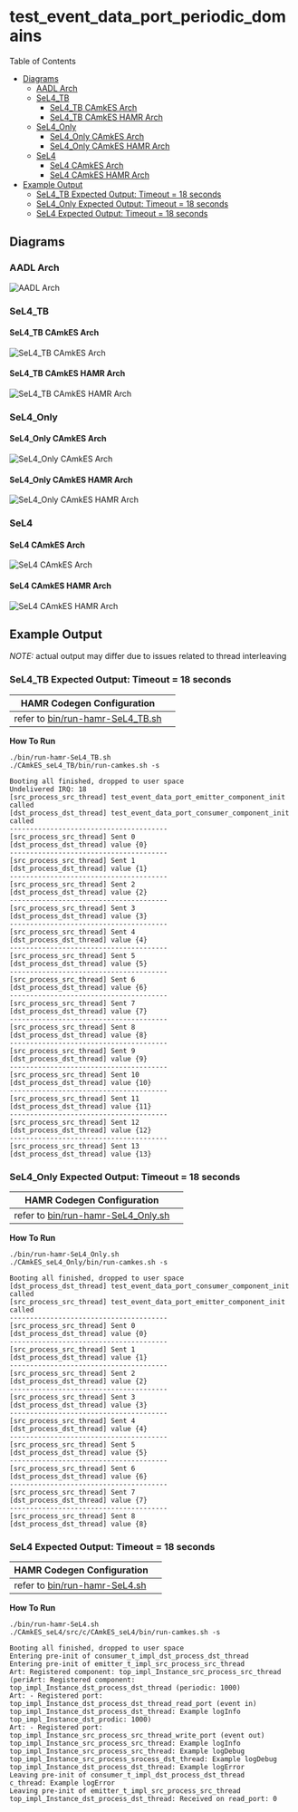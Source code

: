 # test_event_data_port_periodic_domains

 Table of Contents
  * [Diagrams](#diagrams)
    * [AADL Arch](#aadl-arch)
    * [SeL4_TB](#sel4_tb)
      * [SeL4_TB CAmkES Arch](#sel4_tb-camkes-arch)
      * [SeL4_TB CAmkES HAMR Arch](#sel4_tb-camkes-hamr-arch)
    * [SeL4_Only](#sel4_only)
      * [SeL4_Only CAmkES Arch](#sel4_only-camkes-arch)
      * [SeL4_Only CAmkES HAMR Arch](#sel4_only-camkes-hamr-arch)
    * [SeL4](#sel4)
      * [SeL4 CAmkES Arch](#sel4-camkes-arch)
      * [SeL4 CAmkES HAMR Arch](#sel4-camkes-hamr-arch)
  * [Example Output](#example-output)
    * [SeL4_TB Expected Output: Timeout = 18 seconds](#sel4_tb-expected-output-timeout--18-seconds)
    * [SeL4_Only Expected Output: Timeout = 18 seconds](#sel4_only-expected-output-timeout--18-seconds)
    * [SeL4 Expected Output: Timeout = 18 seconds](#sel4-expected-output-timeout--18-seconds)

## Diagrams
### AADL Arch
![AADL Arch](diagrams/aadl-arch.png)

### SeL4_TB
#### SeL4_TB CAmkES Arch
![SeL4_TB CAmkES Arch](diagrams/CAmkES-arch-SeL4_TB.svg)

#### SeL4_TB CAmkES HAMR Arch
![SeL4_TB CAmkES HAMR Arch](diagrams/CAmkES-HAMR-arch-SeL4_TB.svg)

### SeL4_Only
#### SeL4_Only CAmkES Arch
![SeL4_Only CAmkES Arch](diagrams/CAmkES-arch-SeL4_Only.svg)

#### SeL4_Only CAmkES HAMR Arch
![SeL4_Only CAmkES HAMR Arch](diagrams/CAmkES-HAMR-arch-SeL4_Only.svg)

### SeL4
#### SeL4 CAmkES Arch
![SeL4 CAmkES Arch](diagrams/CAmkES-arch-SeL4.svg)

#### SeL4 CAmkES HAMR Arch
![SeL4 CAmkES HAMR Arch](diagrams/CAmkES-HAMR-arch-SeL4.svg)

## Example Output
*NOTE:* actual output may differ due to issues related to thread interleaving
### SeL4_TB Expected Output: Timeout = 18 seconds

  |HAMR Codegen Configuration| |
  |--|--|
  | refer to [bin/run-hamr-SeL4_TB.sh](bin/run-hamr-SeL4_TB.sh) |


  **How To Run**
  ```
  ./bin/run-hamr-SeL4_TB.sh
  ./CAmkES_seL4_TB/bin/run-camkes.sh -s
  ```

  ```
  Booting all finished, dropped to user space
  Undelivered IRQ: 18
  [src_process_src_thread] test_event_data_port_emitter_component_init called
  [dst_process_dst_thread] test_event_data_port_consumer_component_init called
  ---------------------------------------
  [src_process_src_thread] Sent 0
  [dst_process_dst_thread] value {0}
  ---------------------------------------
  [src_process_src_thread] Sent 1
  [dst_process_dst_thread] value {1}
  ---------------------------------------
  [src_process_src_thread] Sent 2
  [dst_process_dst_thread] value {2}
  ---------------------------------------
  [src_process_src_thread] Sent 3
  [dst_process_dst_thread] value {3}
  ---------------------------------------
  [src_process_src_thread] Sent 4
  [dst_process_dst_thread] value {4}
  ---------------------------------------
  [src_process_src_thread] Sent 5
  [dst_process_dst_thread] value {5}
  ---------------------------------------
  [src_process_src_thread] Sent 6
  [dst_process_dst_thread] value {6}
  ---------------------------------------
  [src_process_src_thread] Sent 7
  [dst_process_dst_thread] value {7}
  ---------------------------------------
  [src_process_src_thread] Sent 8
  [dst_process_dst_thread] value {8}
  ---------------------------------------
  [src_process_src_thread] Sent 9
  [dst_process_dst_thread] value {9}
  ---------------------------------------
  [src_process_src_thread] Sent 10
  [dst_process_dst_thread] value {10}
  ---------------------------------------
  [src_process_src_thread] Sent 11
  [dst_process_dst_thread] value {11}
  ---------------------------------------
  [src_process_src_thread] Sent 12
  [dst_process_dst_thread] value {12}
  ---------------------------------------
  [src_process_src_thread] Sent 13
  [dst_process_dst_thread] value {13}

  ```

### SeL4_Only Expected Output: Timeout = 18 seconds

  |HAMR Codegen Configuration| |
  |--|--|
  | refer to [bin/run-hamr-SeL4_Only.sh](bin/run-hamr-SeL4_Only.sh) |


  **How To Run**
  ```
  ./bin/run-hamr-SeL4_Only.sh
  ./CAmkES_seL4_Only/bin/run-camkes.sh -s
  ```

  ```
  Booting all finished, dropped to user space
  [dst_process_dst_thread] test_event_data_port_consumer_component_init called
  [src_process_src_thread] test_event_data_port_emitter_component_init called
  ---------------------------------------
  [src_process_src_thread] Sent 0
  [dst_process_dst_thread] value {0}
  ---------------------------------------
  [src_process_src_thread] Sent 1
  [dst_process_dst_thread] value {1}
  ---------------------------------------
  [src_process_src_thread] Sent 2
  [dst_process_dst_thread] value {2}
  ---------------------------------------
  [src_process_src_thread] Sent 3
  [dst_process_dst_thread] value {3}
  ---------------------------------------
  [src_process_src_thread] Sent 4
  [dst_process_dst_thread] value {4}
  ---------------------------------------
  [src_process_src_thread] Sent 5
  [dst_process_dst_thread] value {5}
  ---------------------------------------
  [src_process_src_thread] Sent 6
  [dst_process_dst_thread] value {6}
  ---------------------------------------
  [src_process_src_thread] Sent 7
  [dst_process_dst_thread] value {7}
  ---------------------------------------
  [src_process_src_thread] Sent 8
  [dst_process_dst_thread] value {8}

  ```

### SeL4 Expected Output: Timeout = 18 seconds

  |HAMR Codegen Configuration| |
  |--|--|
  | refer to [bin/run-hamr-SeL4.sh](bin/run-hamr-SeL4.sh) |


  **How To Run**
  ```
  ./bin/run-hamr-SeL4.sh
  ./CAmkES_seL4/src/c/CAmkES_seL4/bin/run-camkes.sh -s
  ```

  ```
  Booting all finished, dropped to user space
  Entering pre-init of consumer_t_impl_dst_process_dst_thread
  Entering pre-init of emitter_t_impl_src_process_src_thread
  Art: Registered component: top_impl_Instance_src_process_src_thread (periArt: Registered component: top_impl_Instance_dst_process_dst_thread (periodic: 1000)
  Art: - Registered port: top_impl_Instance_dst_process_dst_thread_read_port (event in)
  top_impl_Instance_dst_process_dst_thread: Example logInfo
  top_impl_Instance_dst_prodic: 1000)
  Art: - Registered port: top_impl_Instance_src_process_src_thread_write_port (event out)
  top_impl_Instance_src_process_src_thread: Example logInfo
  top_impl_Instance_src_process_src_thread: Example logDebug
  top_impl_Instance_src_process_srocess_dst_thread: Example logDebug
  top_impl_Instance_dst_process_dst_thread: Example logError
  Leaving pre-init of consumer_t_impl_dst_process_dst_thread
  c_thread: Example logError
  Leaving pre-init of emitter_t_impl_src_process_src_thread
  top_impl_Instance_dst_process_dst_thread: Received on read_port: 0

  ```